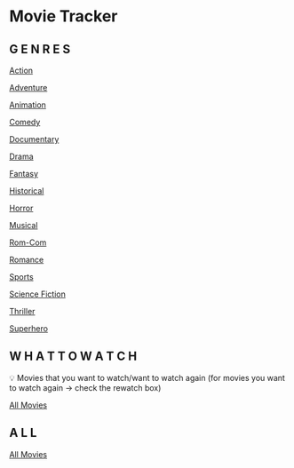 # Movie Tracker

## **G E N R E S**

[Action](Movie%20Tracker%202e631735b1bb4f6ca04f3524b7e15229/Action%20fe0738d78d114e8ab9b8348fc4ba448a.md)

[Adventure](Movie%20Tracker%202e631735b1bb4f6ca04f3524b7e15229/Adventure%20e5deeb437de740cba1a4e994fe716244.md)

[Animation](Movie%20Tracker%202e631735b1bb4f6ca04f3524b7e15229/Animation%202596ce82bc0f455abd0e63ce9c8afe35.md)

[Comedy](Movie%20Tracker%202e631735b1bb4f6ca04f3524b7e15229/Comedy%20cd13eb5ab7624003886b45b6ad6bbb29.md)

[Documentary](Movie%20Tracker%202e631735b1bb4f6ca04f3524b7e15229/Documentary%208f42486d3c5b4c5b9ba3c748da9b0c73.md)

[Drama](Movie%20Tracker%202e631735b1bb4f6ca04f3524b7e15229/Drama%20545e99676882463b8836394a74cd85bc.md)

[Fantasy](Movie%20Tracker%202e631735b1bb4f6ca04f3524b7e15229/Fantasy%202b0ca7bfc5dd4be5b38a771bc84ec4c4.md)

[Historical](Movie%20Tracker%202e631735b1bb4f6ca04f3524b7e15229/Historical%20ed76d818752743c2a61e711b9909e370.md)

[Horror](Movie%20Tracker%202e631735b1bb4f6ca04f3524b7e15229/Horror%205cbf730b36e1432fb93700468c26ba36.md)

[Musical](Movie%20Tracker%202e631735b1bb4f6ca04f3524b7e15229/Musical%201a0012c5510248c39f36f32faf644e0a.md)

[Rom-Com](Movie%20Tracker%202e631735b1bb4f6ca04f3524b7e15229/Rom-Com%20867d3be63e5545418248728b4c88803a.md)

[Romance](Movie%20Tracker%202e631735b1bb4f6ca04f3524b7e15229/Romance%20c81b0ce804f54f72b88eb5ae8e77668a.md)

[Sports](Movie%20Tracker%202e631735b1bb4f6ca04f3524b7e15229/Sports%2078ae224f805a4846a60cc13e1fb45d97.md)

[Science Fiction](Movie%20Tracker%202e631735b1bb4f6ca04f3524b7e15229/Science%20Fiction%20b7cf10344a5e476188745899ef96fd92.md)

[Thriller](Movie%20Tracker%202e631735b1bb4f6ca04f3524b7e15229/Thriller%2079838827f58f4520b3f355ccb593f320.md)

[Superhero](Movie%20Tracker%202e631735b1bb4f6ca04f3524b7e15229/Superhero%2026da44e597f94aa39f25e4b09f63b16c.md)

## **W H A T   T O   W A T C H**

<aside>
💡 Movies that you want to watch/want to watch again (for movies you want to watch again → check the rewatch box)

</aside>

[All Movies](Movie%20Tracker%202e631735b1bb4f6ca04f3524b7e15229/All%20Movies%20d49cb5e25cd142c49394a61ec5be71d7.csv)

## **A L L**

[All Movies](Movie%20Tracker%202e631735b1bb4f6ca04f3524b7e15229/All%20Movies%20dad2bcba6b444c218b1ecea60c08e061.csv)